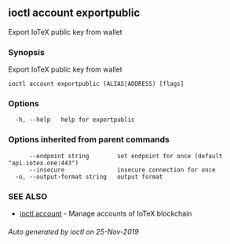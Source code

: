 ## ioctl account exportpublic

Export IoTeX public key from wallet

### Synopsis

Export IoTeX public key from wallet

```
ioctl account exportpublic (ALIAS|ADDRESS) [flags]
```

### Options

```
  -h, --help   help for exportpublic
```

### Options inherited from parent commands

```
      --endpoint string        set endpoint for once (default "api.iotex.one:443")
      --insecure               insecure connection for once
  -o, --output-format string   output format
```

### SEE ALSO

* [ioctl account](ioctl_account.md)	 - Manage accounts of IoTeX blockchain

###### Auto generated by ioctl on 25-Nov-2019
